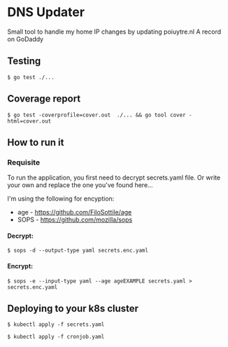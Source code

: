 # DNS Updater
Small tool to handle my home IP changes by updating poiuytre.nl A record on GoDaddy

## Testing
```
$ go test ./...
```

## Coverage report
```
$ go test -coverprofile=cover.out  ./... && go tool cover -html=cover.out
```

## How to run it

### Requisite
To run the application, you first need to decrypt secrets.yaml file. Or write your own and replace the one you've found here...

I'm using the following for encyption:
* age - https://github.com/FiloSottile/age
* SOPS - https://github.com/mozilla/sops

#### Decrypt:
```
$ sops -d --output-type yaml secrets.enc.yaml 
```

#### Encrypt:
```
$ sops -e --input-type yaml --age ageEXAMPLE secrets.yaml > secrets.enc.yaml 
```

## Deploying to your k8s cluster
```
$ kubectl apply -f secrets.yaml 
```

```
$ kubectl apply -f cronjob.yaml
```